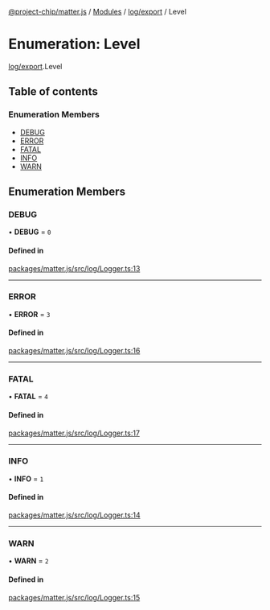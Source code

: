 [@project-chip/matter.js](../README.md) / [Modules](../modules.md) / [log/export](../modules/log_export.md) / Level

# Enumeration: Level

[log/export](../modules/log_export.md).Level

## Table of contents

### Enumeration Members

- [DEBUG](log_export.Level.md#debug)
- [ERROR](log_export.Level.md#error)
- [FATAL](log_export.Level.md#fatal)
- [INFO](log_export.Level.md#info)
- [WARN](log_export.Level.md#warn)

## Enumeration Members

### DEBUG

• **DEBUG** = ``0``

#### Defined in

[packages/matter.js/src/log/Logger.ts:13](https://github.com/project-chip/matter.js/blob/16d5b0d/packages/matter.js/src/log/Logger.ts#L13)

___

### ERROR

• **ERROR** = ``3``

#### Defined in

[packages/matter.js/src/log/Logger.ts:16](https://github.com/project-chip/matter.js/blob/16d5b0d/packages/matter.js/src/log/Logger.ts#L16)

___

### FATAL

• **FATAL** = ``4``

#### Defined in

[packages/matter.js/src/log/Logger.ts:17](https://github.com/project-chip/matter.js/blob/16d5b0d/packages/matter.js/src/log/Logger.ts#L17)

___

### INFO

• **INFO** = ``1``

#### Defined in

[packages/matter.js/src/log/Logger.ts:14](https://github.com/project-chip/matter.js/blob/16d5b0d/packages/matter.js/src/log/Logger.ts#L14)

___

### WARN

• **WARN** = ``2``

#### Defined in

[packages/matter.js/src/log/Logger.ts:15](https://github.com/project-chip/matter.js/blob/16d5b0d/packages/matter.js/src/log/Logger.ts#L15)
